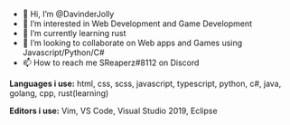 - 👋 Hi, I’m @DavinderJolly
- 👀 I’m interested in Web Development and Game Development
- 🌱 I’m currently learning rust
- 💞️ I’m looking to collaborate on Web apps and Games using Javascript/Python/C#
- 📫 How to reach me SReaperz#8112 on Discord

**Languages i use:** html, css, scss, javascript, typescript, python, c#, java, golang, cpp, rust(learning)

**Editors i use:** Vim, VS Code, Visual Studio 2019, Eclipse

<!---
DavinderJolly/DavinderJolly is a ✨ special ✨ repository because its `README.md` (this file) appears on your GitHub profile.
You can click the Preview link to take a look at your changes.
--->
